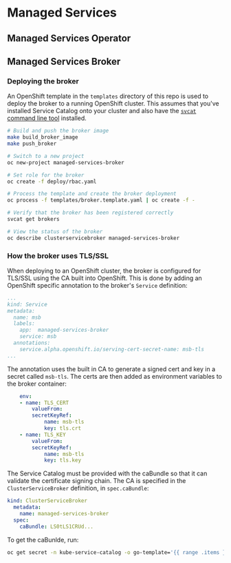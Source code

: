 # Managed Services

## Managed Services Operator

## Managed Services Broker

### Deploying the broker

An OpenShift template in the `templates` directory of this repo is used to deploy the broker to a running OpenShift cluster. This assumes that you've installed Service Catalog onto your cluster and also have the [`svcat` command line tool](https://github.com/kubernetes-incubator/service-catalog/blob/master/docs/install.md) installed.

```sh
# Build and push the broker image
make build_broker_image
make push_broker 

# Switch to a new project
oc new-project managed-services-broker

# Set role for the broker
oc create -f deploy/rbac.yaml

# Process the template and create the broker deployment
oc process -f templates/broker.template.yaml | oc create -f -

# Verify that the broker has been registered correctly
svcat get brokers

# View the status of the broker
oc describe clusterservicebroker managed-services-broker
```

### How the broker uses TLS/SSL

When deploying to an OpenShift cluster, the broker is configured for TLS/SSL using the CA built into OpenShift. 
This is done by adding an OpenShift specific annotation to the broker's `Service` definition: 

```yaml
...
kind: Service
metadata:
  name: msb
  labels:
    app:  managed-services-broker
    service: msb
  annotations:
    service.alpha.openshift.io/serving-cert-secret-name: msb-tls
...
```

The annotation uses the built in CA to generate a signed cert and key in a secret called `msb-tls`. The certs are then added as environment variables to the broker container:

```yaml
    env:
    - name: TLS_CERT
        valueFrom:
        secretKeyRef:
            name: msb-tls
            key: tls.crt
    - name: TLS_KEY
        valueFrom:
        secretKeyRef:
            name: msb-tls
            key: tls.key
```

The Service Catalog must be provided with the caBundle so that it can validate the certificate signing chain. 
The CA is specified in the `ClusterServiceBroker` definition, in `spec.caBundle`:

```yaml
kind: ClusterServiceBroker
  metadata:
    name: managed-services-broker
  spec:
    caBundle: LS0tLS1CRUd...
```

To get the caBunlde, run:
```sh
oc get secret -n kube-service-catalog -o go-template='{{ range .items }}{{ if eq .type "kubernetes.io/service-account-token" }}{{ index .data "service-ca.crt" }}{{end}}{{"\n"}}{{end}}' | tail -n1
```